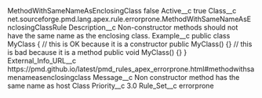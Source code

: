 <?xml version="1.0" encoding="UTF-8"?>
<CustomMetadata xmlns="http://soap.sforce.com/2006/04/metadata" xmlns:xsi="http://www.w3.org/2001/XMLSchema-instance" xmlns:xsd="http://www.w3.org/2001/XMLSchema">
    <label>MethodWithSameNameAsEnclosingClass</label>
    <protected>false</protected>
    <values>
        <field>Active__c</field>
        <value xsi:type="xsd:boolean">true</value>
    </values>
    <values>
        <field>Class__c</field>
        <value xsi:type="xsd:string">net.sourceforge.pmd.lang.apex.rule.errorprone.MethodWithSameNameAsEnclosingClassRule</value>
    </values>
    <values>
        <field>Description__c</field>
        <value xsi:type="xsd:string">Non-constructor methods should not have the same name as the enclosing class.</value>
    </values>
    <values>
        <field>Example__c</field>
        <value xsi:type="xsd:string">public class MyClass {
    // this is OK because it is a constructor
    public MyClass() {}
    // this is bad because it is a method
    public void MyClass() {}
}</value>
    </values>
    <values>
        <field>External_Info_URL__c</field>
        <value xsi:type="xsd:string">https://pmd.github.io/latest/pmd_rules_apex_errorprone.html#methodwithsamenameasenclosingclass</value>
    </values>
    <values>
        <field>Message__c</field>
        <value xsi:type="xsd:string">Non constructor method has the same name as host Class</value>
    </values>
    <values>
        <field>Priority__c</field>
        <value xsi:type="xsd:double">3.0</value>
    </values>
    <values>
        <field>Rule_Set__c</field>
        <value xsi:type="xsd:string">errorprone</value>
    </values>
</CustomMetadata>
